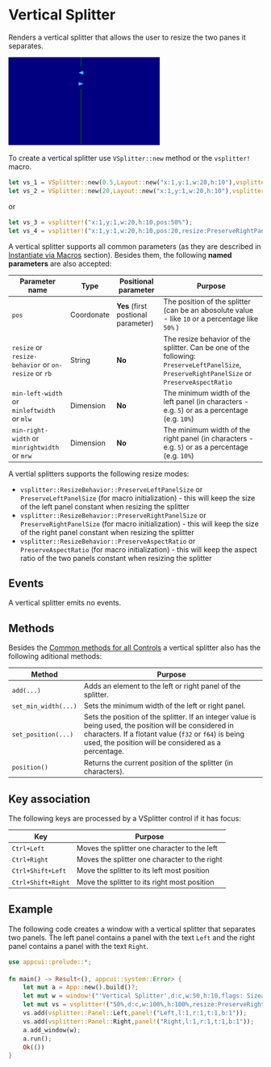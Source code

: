 # Vertical Splitter

Renders a vertical splitter that allows the user to resize the two panes it separates.

<img src="img/vsplitter.png" width=300/>

To create a vertical splitter use `VSplitter::new` method or the `vsplitter!` macro.

```rust
let vs_1 = VSplitter::new(0.5,Layout::new("x:1,y:1,w:20,h:10"),vsplitter::ResizeBehavior::PreserveRightPanelSize);
let vs_2 = VSplitter::new(20,Layout::new("x:1,y:1,w:20,h:10"),vsplitter::ResizeBehavior::PreserveRightPanelSize);
```

or

```rust
let vs_3 = vsplitter!("x:1,y:1,w:20,h:10,pos:50%");
let vs_4 = vsplitter!("x:1,y:1,w:20,h:10,pos:20,resize:PreserveRightPanelSize");
```


A vertical splitter supports all common parameters (as they are described in [Instantiate via Macros](../instantiate_via_macros.md) section). Besides them, the following **named parameters** are also accepted:

| Parameter name                                       | Type       | Positional parameter                | Purpose                                                                                                                                      |
| ---------------------------------------------------- | ---------- | ----------------------------------- | -------------------------------------------------------------------------------------------------------------------------------------------- |
| `pos`                                                | Coordonate | **Yes** (first postional parameter) | The position of the splitter (can be an abosolute value - like `10` or a percentage like `50%` )                                             |
| `resize` or `resize-behavior` or `on-resize` or `rb` | String     | **No**                              | The resize behavior of the splitter. Can be one of the following: `PreserveLeftPanelSize`, `PreserveRightPanelSize` or `PreserveAspectRatio` |
| `min-left-width` or `minleftwidth` or `mlw`          | Dimension  | **No**                              | The minimum width of the left panel (in characters - e.g. `5`) or as a percentage (e.g. `10%`)                                               |
| `min-right-width` or `minrightwidth` or `mrw`        | Dimension  | **No**                              | The minimum width of the right panel (in characters - e.g. `5`) or as a percentage (e.g. `10%`)                                              |

A vertial splitters supports the following resize modes:
* `vsplitter::ResizeBehavior::PreserveLeftPanelSize` or `PreserveLeftPanelSize` (for macro initialization) - this will keep the size of the left panel constant when resizing the splitter  
* `vsplitter::ResizeBehavior::PreserveRightPanelSize` or `PreserveRightPanelSize` (for macro initialization) - this will keep the size of the right panel constant when resizing the splitter   
* `vsplitter::ResizeBehavior::PreserveAspectRatio` or `PreserveAspectRatio` (for macro initialization) - this will keep the aspect ratio of the two panels constant when resizing the splitter  


## Events

A vertical splitter emits no events.

## Methods

Besides the [Common methods for all Controls](../common_methods.md) a vertical splitter also has the following aditional methods:

| Method               | Purpose                                                                                                                                                                                                                   |
| -------------------- | ------------------------------------------------------------------------------------------------------------------------------------------------------------------------------------------------------------------------- |
| `add(...)`           | Adds an element to the left or right panel of the splitter.                                                                                                                                                               |
| `set_min_width(...)` | Sets the minimum width of the left or right panel.                                                                                                                                                                        |
| `set_position(...)`  | Sets the position of the splitter.  If an integer value is being used, the position will be considered in characters. If a flotant value (`f32` or `f64`) is being used, the position will be considered as a percentage. |
| `position()`         | Returns the current position of the splitter (in characters).                                                                                                                                                             |

## Key association

The following keys are processed by a VSplitter control if it has focus:

| Key                | Purpose                                       |
| ------------------ | --------------------------------------------- |
| `Ctrl+Left`        | Moves the splitter one character to the left  |
| `Ctrl+Right`       | Moves the splitter one character to the right |
| `Ctrl+Shift+Left`  | Move the splitter to its left most position   |
| `Ctrl+Shift+Right` | Move the splitter to its right most position  |

## Example

The following code creates a window with a vertical splitter that separates two panels. The left panel contains a panel with the text `Left` and the right panel contains a panel with the text `Right`.

```rust
use appcui::prelude::*;

fn main() -> Result<(), appcui::system::Error> {
    let mut a = App::new().build()?;
    let mut w = window!("'Vertical Splitter',d:c,w:50,h:10,flags: Sizeable");
    let mut vs = vsplitter!("50%,d:c,w:100%,h:100%,resize:PreserveRightPanelSize");
    vs.add(vsplitter::Panel::Left,panel!("Left,l:1,r:1,t:1,b:1"));
    vs.add(vsplitter::Panel::Right,panel!("Right,l:1,r:1,t:1,b:1"));
    a.add_window(w);
    a.run();
    Ok(())
}
```